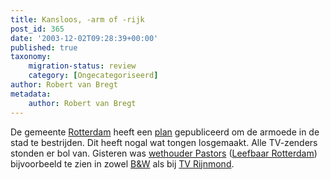 ```yaml
---
title: Kansloos, -arm of -rijk
post_id: 365
date: '2003-12-02T09:28:39+00:00'
published: true
taxonomy:
    migration-status: review
    category: [Ongecategoriseerd]
author: Robert van Bregt
metadata:
    author: Robert van Bregt
---
```

De gemeente [Rotterdam](http://ww.rotterdam.nl/) heeft een [plan](http://www.rotterdam.nl/content/redirect.asp?cid=70801&intMenuItemId=3166&intHoofdMenuItemId=3166&extern=) gepubliceerd om de armoede in de stad te bestrijden. Dit heeft nogal wat tongen losgemaakt. Alle TV-zenders stonden er bol van. Gisteren was [wethouder Pastors](http://www.rotterdam.nl/wethouders/wethouderpastors) ([Leefbaar Rotterdam](http://www.leefbaarrotterdam.nl/)) bijvoorbeeld te zien in zowel [B&W](http://www.vara.nl/benw) als bij [TV Rijnmond](http://www.rijnmond.nl/).